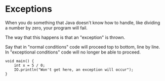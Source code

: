 # Exceptions

When you do something that Java doesn't know how to handle, like
dividing a number by zero, your program will fail.

The way that this happens is that an "exception" is thrown.

Say that in "normal conditions" code will proceed top to bottom, line by line.
In "exceptional conditions" code will no longer be able to proceed.

```java,panics
void main() {
    int x = 5 / 0;
    IO.println("Won't get here, an exception will occur");
}
```


